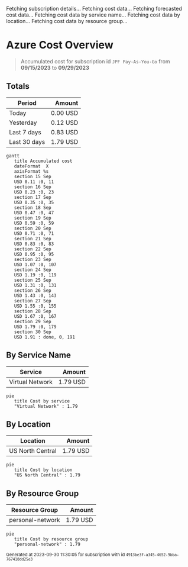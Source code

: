 Fetching subscription details...
Fetching cost data...
Fetching forecasted cost data...
Fetching cost data by service name...
Fetching cost data by location...
Fetching cost data by resource group...
# Azure Cost Overview

> Accumulated cost for subscription id `JPF Pay-As-You-Go` from **09/15/2023** to **09/29/2023**

## Totals

|Period|Amount|
|---|---:|
|Today|0.00 USD|
|Yesterday|0.12 USD|
|Last 7 days|0.83 USD|
|Last 30 days|1.79 USD|

```mermaid
gantt
   title Accumulated cost
   dateFormat  X
   axisFormat %s
   section 15 Sep
   USD 0.11 :0, 11
   section 16 Sep
   USD 0.23 :0, 23
   section 17 Sep
   USD 0.35 :0, 35
   section 18 Sep
   USD 0.47 :0, 47
   section 19 Sep
   USD 0.59 :0, 59
   section 20 Sep
   USD 0.71 :0, 71
   section 21 Sep
   USD 0.83 :0, 83
   section 22 Sep
   USD 0.95 :0, 95
   section 23 Sep
   USD 1.07 :0, 107
   section 24 Sep
   USD 1.19 :0, 119
   section 25 Sep
   USD 1.31 :0, 131
   section 26 Sep
   USD 1.43 :0, 143
   section 27 Sep
   USD 1.55 :0, 155
   section 28 Sep
   USD 1.67 :0, 167
   section 29 Sep
   USD 1.79 :0, 179
   section 30 Sep
   USD 1.91 : done, 0, 191
```

## By Service Name

|Service|Amount|
|---|---:|
|Virtual Network|1.79 USD|

```mermaid
pie
   title Cost by service
   "Virtual Network" : 1.79
```

## By Location

|Location|Amount|
|---|---:|
|US North Central|1.79 USD|

```mermaid
pie
   title Cost by location
   "US North Central" : 1.79
```

## By Resource Group

|Resource Group|Amount|
|---|---:|
|personal-network|1.79 USD|

```mermaid
pie
   title Cost by resource group
   "personal-network" : 1.79
```

<sup>Generated at 2023-09-30 11:30:05 for subscription with id `4913be3f-a345-4652-9bba-767418dd25e3`</sup>
